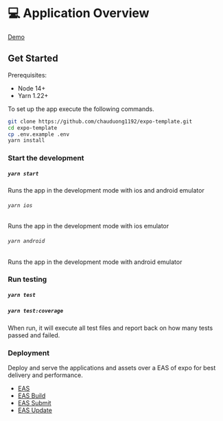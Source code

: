 # 💻 Application Overview

[Demo](https://abc.xyz)

## Get Started

Prerequisites:

- Node 14+
- Yarn 1.22+

To set up the app execute the following commands.

```bash
git clone https://github.com/chauduong1192/expo-template.git
cd expo-template
cp .env.example .env
yarn install
```

### Start the development

##### `yarn start`

Runs the app in the development mode with ios and android emulator

###### `yarn ios`

Runs the app in the development mode with ios emulator

###### `yarn android`

Runs the app in the development mode with android emulator

### Run testing

##### `yarn test`

##### `yarn test:coverage`

When run, it will execute all test files and report back on how many tests passed and failed.

### Deployment

Deploy and serve the applications and assets over a EAS of expo for best delivery and performance.

- [EAS](https://docs.expo.dev/eas/)
- [EAS Build](https://docs.expo.dev/build/introduction/)
- [EAS Submit](https://docs.expo.dev/submit/introduction/)
- [EAS Update](https://docs.expo.dev/eas-update/introduction/)
